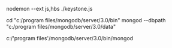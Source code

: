 nodemon --ext js,hbs ./keystone.js
 
cd "c:/program files/mongodb/server/3.0/bin"
mongod --dbpath "c:/program files/mongodb/server/3.0/data"

c:/'program files'/mongodb/server/3.0/bin/mongod
